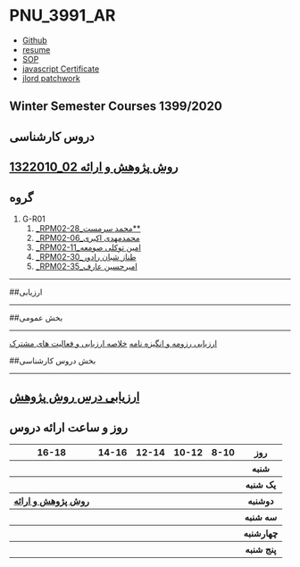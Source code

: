 # PNU_3991_AR

- [Github](https://github.com/mohammadsarmast)
- [resume](https://mohammadsarmast.github.io/resumefa.html)
- [SOP](https://mohammadsarmast.github.io/index2.html)
- [javascript Certificate](https://github.com/mohammadsarmast/PNU_3991_AR/blob/main/js.pdf)
- [jlord patchwork](https://github.com/mohammadsarmast/PNU_3991_AR/blob/main/jlord.jpg)




 ## Winter Semester Courses 1399/2020
    
## دروس کارشناسی


[1322010_02 روش پژوهش و ارائه](https://github.com/mohammadsarmast/PNU_3991_AR/blob/main/README.md)
--------------
## گروه
1. G-R01
    1. [_RPM02-28_محمد سرمست**](https://github.com/AliRazavi-edu/PNU_3991/tree/master/_BSc/ResearchAndPresentationMethods/1322010_02/28_%D9%85%D8%AD%D9%85%D8%AF%20%D8%B3%D8%B1%D9%85%D8%B3%D8%AA)
    1. [_RPM02-06_محمدمهدی اکبری](https://github.com/AliRazavi-edu/PNU_3991/tree/master/_BSc/ResearchAndPresentationMethods/1322010_02/06_%D9%85%D8%AD%D9%85%D8%AF%D9%85%D9%87%D8%AF%D9%8A%20%D8%A7%D9%83%D8%A8%D8%B1%D9%8A) 
    1. [_RPM02-11_امین توکلی صومعه](https://github.com/AliRazavi-edu/PNU_3991/tree/master/_BSc/ResearchAndPresentationMethods/1322010_02/11_%D8%A7%D9%85%D9%8A%D9%86%20%D8%AA%D9%88%D9%83%D9%84%D9%8A%20%D8%B5%D9%88%D9%85%D8%B9%D9%87)       
    1. [_RPM02-30_طناز شبان رادور](https://github.com/AliRazavi-edu/PNU_3991/tree/master/_BSc/ResearchAndPresentationMethods/1322010_02/30_%D8%B7%D9%86%D8%A7%D8%B2%20%D8%B4%D8%A8%D8%A7%D9%86%20%D8%B1%D8%A7%D8%AF%D9%88%D8%B1)
    1. [_RPM02-35_امیرحسین عارف](https://github.com/AliRazavi-edu/PNU_3991/tree/master/_BSc/ResearchAndPresentationMethods/1322010_02/35_%D8%A7%D9%85%D9%8A%D8%B1%D8%AD%D8%B3%D9%8A%D9%86%20%D8%B9%D8%A7%D8%B1%D9%81)

--------------
##ارزیابی


-------------



##بخش عمومی



----
[ارزیابی رزومه و انگیزه نامه](https://github.com/mohammadsarmast/PNU_3991_AR/blob/main/_General/_CV_CheckList_AR_3991.pdf)
[خلاصه ارزیابی و فعالیت های مشترک](https://github.com/mohammadsarmast/PNU_3991_AR/blob/main/_General/_GeneralSection_CheckList_AR_3991.pdf)

##بخش دروس کارشناسی



---
[ارزیابی درس روش پژوهش](https://github.com/mohammadsarmast/PNU_3991_AR/blob/main/Research-And-Presentation-Methods/ResearchAndPresentationMethods_CheckList_AR_3991.pdf)
--------------
## روز و ساعت ارائه دروس

<table style="width:100%">
  <tr>
    <th >16-18</th>
    <th >14-16</th>
    <th >12-14</th>
    <th>10-12</th>
    <th>8-10</th>
    <th>روز</th>
  </tr>
  <tr>
    <th ></th>
    <th ></th>
    <th ></th>
    <th></th>
    <th></th>
    <th>شنبه</th>
  </tr>
   <tr>
    <th ></th>
    <th ></th>
    <th></th>
    <th></th>
    <th ></th>
    <th>یک شنبه</th>
  </tr>
   <tr>
     <th ><a  href="https://github.com/AliRazavi-edu/PNU_3991/tree/master/_BSc/ResearchAndPresentationMethods#TOC">روش پژوهش و ارائه</a></th>
    <th></th>
     <th></th>
     <th></th>
     <th></th>
    <th>دوشنبه</th>
  </tr>
   <tr>
    <th ></th>
    <th ></th>
    <th></th>
    <th></th>
    <th ></th>
    <th>سه شنبه</th>
  </tr>
   <tr>
    <th ></th>
    <th ></th>
    <th></th>
    <th></th>
     <th ></th>
    <th>چهارشنبه</th>
  </tr>
   <tr>
    <th ></th>
     <th ></th>
     <th >
     <th>
    <th></th>
    <th>پنج شنبه</th>
  </tr>
</table> 

